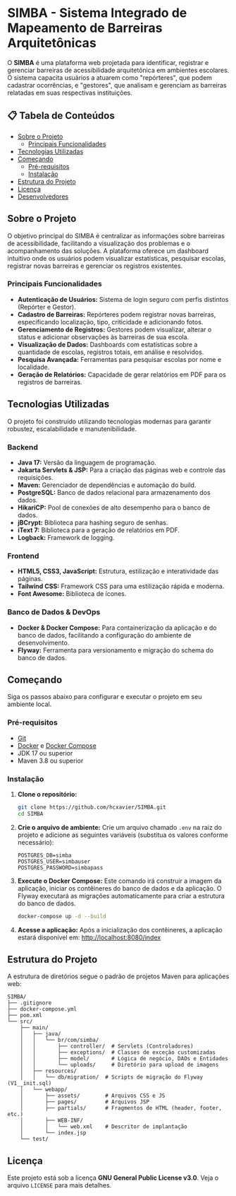 # SIMBA - Sistema Integrado de Mapeamento de Barreiras Arquitetônicas

O **SIMBA** é uma plataforma web projetada para identificar, registrar e gerenciar barreiras de acessibilidade arquitetônica em ambientes escolares. O sistema capacita usuários a atuarem como "repórteres", que podem cadastrar ocorrências, e "gestores", que analisam e gerenciam as barreiras relatadas em suas respectivas instituições.

## 📋 Tabela de Conteúdos

  * [Sobre o Projeto](https://www.google.com/search?q=%23sobre-o-projeto)
      * [Principais Funcionalidades](https://www.google.com/search?q=%23principais-funcionalidades)
  * [Tecnologias Utilizadas](https://www.google.com/search?q=%23tecnologias-utilizadas)
  * [Começando](https://www.google.com/search?q=%23come%C3%A7ando)
      * [Pré-requisitos](https://www.google.com/search?q=%23pr%C3%A9-requisitos)
      * [Instalação](https://www.google.com/search?q=%23instala%C3%A7%C3%A3o)
  * [Estrutura do Projeto](https://www.google.com/search?q=%23estrutura-do-projeto)
  * [Licença](https://www.google.com/search?q=%23licen%C3%A7a)
  * [Desenvolvedores](https://www.google.com/search?q=%23desenvolvedores)

## Sobre o Projeto

O objetivo principal do SIMBA é centralizar as informações sobre barreiras de acessibilidade, facilitando a visualização dos problemas e o acompanhamento das soluções. A plataforma oferece um dashboard intuitivo onde os usuários podem visualizar estatísticas, pesquisar escolas, registrar novas barreiras e gerenciar os registros existentes.

### Principais Funcionalidades

  * **Autenticação de Usuários:** Sistema de login seguro com perfis distintos (Repórter e Gestor).
  * **Cadastro de Barreiras:** Repórteres podem registrar novas barreiras, especificando localização, tipo, criticidade e adicionando fotos.
  * **Gerenciamento de Registros:** Gestores podem visualizar, alterar o status e adicionar observações às barreiras de sua escola.
  * **Visualização de Dados:** Dashboards com estatísticas sobre a quantidade de escolas, registros totais, em análise e resolvidos.
  * **Pesquisa Avançada:** Ferramentas para pesquisar escolas por nome e localidade.
  * **Geração de Relatórios:** Capacidade de gerar relatórios em PDF para os registros de barreiras.

## Tecnologias Utilizadas

O projeto foi construído utilizando tecnologias modernas para garantir robustez, escalabilidade e manutenibilidade.

### **Backend**

  * **Java 17:** Versão da linguagem de programação.
  * **Jakarta Servlets & JSP:** Para a criação das páginas web e controle das requisições.
  * **Maven:** Gerenciador de dependências e automação do build.
  * **PostgreSQL:** Banco de dados relacional para armazenamento dos dados.
  * **HikariCP:** Pool de conexões de alto desempenho para o banco de dados.
  * **jBCrypt:** Biblioteca para hashing seguro de senhas.
  * **iText 7:** Biblioteca para a geração de relatórios em PDF.
  * **Logback:** Framework de logging.

### **Frontend**

  * **HTML5, CSS3, JavaScript:** Estrutura, estilização e interatividade das páginas.
  * **Tailwind CSS:** Framework CSS para uma estilização rápida e moderna.
  * **Font Awesome:** Biblioteca de ícones.

### **Banco de Dados & DevOps**

  * **Docker & Docker Compose:** Para containerização da aplicação e do banco de dados, facilitando a configuração do ambiente de desenvolvimento.
  * **Flyway:** Ferramenta para versionamento e migração do schema do banco de dados.

## Começando

Siga os passos abaixo para configurar e executar o projeto em seu ambiente local.

### Pré-requisitos

  * [Git](https://git-scm.com/)
  * [Docker](https://www.docker.com/) e [Docker Compose](https://docs.docker.com/compose/)
  * JDK 17 ou superior
  * Maven 3.8 ou superior

### Instalação

1.  **Clone o repositório:**

    ```bash
    git clone https://github.com/hcxavier/SIMBA.git
    cd SIMBA
    ```

2.  **Crie o arquivo de ambiente:**
    Crie um arquivo chamado `.env` na raiz do projeto e adicione as seguintes variáveis (substitua os valores conforme necessário):

    ```env
    POSTGRES_DB=simba
    POSTGRES_USER=simbauser
    POSTGRES_PASSWORD=simbapass
    ```

3.  **Execute o Docker Compose:**
    Este comando irá construir a imagem da aplicação, iniciar os contêineres do banco de dados e da aplicação. O Flyway executará as migrações automaticamente para criar a estrutura do banco de dados.

    ```bash
    docker-compose up -d --build
    ```

4.  **Acesse a aplicação:**
    Após a inicialização dos contêineres, a aplicação estará disponível em:
    [http://localhost:8080/index](https://www.google.com/search?q=http://localhost:8080/index)

## Estrutura do Projeto

A estrutura de diretórios segue o padrão de projetos Maven para aplicações web:

```
SIMBA/
├── .gitignore
├── docker-compose.yml
├── pom.xml
└── src/
    ├── main/
    │   ├── java/
    │   │   └── br/com/simba/
    │   │       ├── controller/  # Servlets (Controladores)
    │   │       ├── exceptions/  # Classes de exceção customizadas
    │   │       ├── model/       # Lógica de negócio, DAOs e Entidades
    │   │       └── uploads/     # Diretório para upload de imagens
    │   ├── resources/
    │   │   └── db/migration/  # Scripts de migração do Flyway (V1__init.sql)
    │   └── webapp/
    │       ├── assets/        # Arquivos CSS e JS
    │       ├── pages/         # Arquivos JSP
    │       ├── partials/      # Fragmentos de HTML (header, footer, etc.)
    │       ├── WEB-INF/
    │       │   └── web.xml    # Descritor de implantação
    │       └── index.jsp
    └── test/
```

## Licença

Este projeto está sob a licença **GNU General Public License v3.0**. Veja o arquivo `LICENSE` para mais detalhes.
